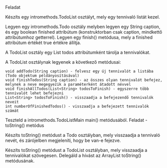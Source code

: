 Feladat

Készíts egy intromethods.TodoList osztályt, mely egy tennivaló listát kezel.

Legyen egy intromethods.Todo osztály melyben legyen egy String caption, és egy boolean finished attribútum (konstruktorban csak caption, mindkettő attribútumhoz getterrel). Legyen egy finish() metódusa, mely a finished attribútum értékét true értékre állítja.

A TodoList osztály egy List<Todo> todos attribútumként tárolja a tennivalókat.

A TodoList osztálynak legyenek a következő metódusai:

    void addTodo(String caption) - felvesz egy új tennivalót a listába (Todo objektum példányosításával)
    void finishTodos(String caption) - az összes olyan tennivalót befejez, melynek a neve megegyezik a paraméterként átadott névvel
    void finishAllTodos(List<String> todosToFinish) - egyszerre több tennivalót lehet befejezni
    List<String> todosToFinish() - visszaadja a befejezendő tennivalók neveit
    int numberOfFinishedTodos() - visszaadja a befejezett tennivalók számát

Teszteld a intromethods.TodoListMain main() metódusából.
Feladat - toString() metódus

Készíts toString() metódust a Todo osztályban, mely visszaadja a tennivaló nevét, és zárójelben megjeleníti, hogy be van-e fejezve.

Készíts toString() metódust a TodoList osztályban, mely visszaadja a tennivalókat szövegesen. Delegáld a hívást az ArrayList toString() metódusának.